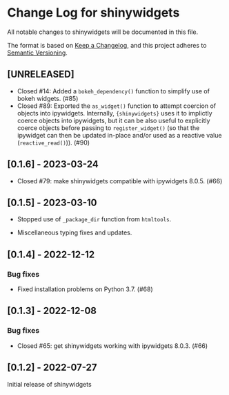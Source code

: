 # Change Log for shinywidgets

All notable changes to shinywidgets will be documented in this file.

The format is based on [Keep a Changelog](https://keepachangelog.com/en/1.0.0/),
and this project adheres to [Semantic Versioning](https://semver.org/spec/v2.0.0.html).

## [UNRELEASED]

* Closed #14: Added a `bokeh_dependency()` function to simplify use of bokeh widgets. (#85)
* Closed #89: Exported the `as_widget()` function to attempt coercion of objects into ipywidgets. Internally, `{shinywidgets}` uses it to implictly coerce objects into ipywidgets, but it can be also useful to explicitly coerce objects before passing to `register_widget()` (so that the ipywidget can then be updated in-place and/or used as a reactive value (`reactive_read()`)). (#90)

## [0.1.6] - 2023-03-24

* Closed #79: make shinywidgets compatible with ipywidgets 8.0.5. (#66)

## [0.1.5] - 2023-03-10

* Stopped use of `_package_dir` function from `htmltools`.

* Miscellaneous typing fixes and updates.

## [0.1.4] - 2022-12-12

### Bug fixes

* Fixed installation problems on Python 3.7. (#68)


## [0.1.3] - 2022-12-08

### Bug fixes

* Closed #65: get shinywidgets working with ipywidgets 8.0.3. (#66)


## [0.1.2] - 2022-07-27

Initial release of shinywidgets
